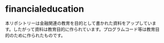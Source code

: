# financialeducation
本リポシトリーは金融関連の教育を目的として書かれた資料をアップしています。したがって資料は教育目的に作られています。プログラムコード等は教育目的のために作られたものです。
